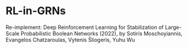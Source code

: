 # RL-in-GRNs
Re-implement: Deep Reinforcement Learning for Stabilization of Large-Scale Probabilistic Boolean Networks (2022), by Sotiris Moschoyiannis, Evangelos Chatzaroulas, Vytenis Šliogeris, Yuhu Wu
